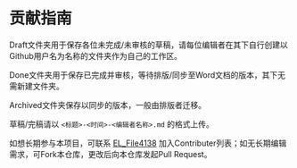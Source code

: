 # 贡献指南

Draft文件夹用于保存各位未完成/未审核的草稿，请每位编辑者在其下自行创建以Github用户名为名称的文件夹作为自己的工作区。

Done文件夹用于保存已完成并审核，等待排版/同步至Word文档的版本，其下无需新建文件夹。

Archived文件夹保存以同步的版本，一般由排版者迁移。

草稿/完稿请以 `<标题>-<时间>-<编辑者名称>.md` 的格式上传。

如想长期参与本项目，可联系 [EL_File4138](https://github.com/EL-File4138) 加入Contributer列表；如无长期编辑需求，可Fork本仓库，更改后向本仓库发起Pull Request。
